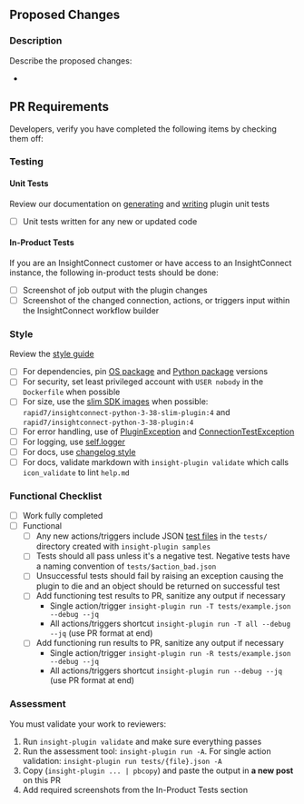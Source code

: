 ## Proposed Changes

### Description

Describe the proposed changes:

  -

## PR Requirements

Developers, verify you have completed the following items by checking them off:

### Testing

#### Unit Tests

Review our documentation on [generating](https://docs.rapid7.com/insightconnect/unit-test-generation) and [writing](https://docs.rapid7.com/insightconnect/unit-test-primer) plugin unit tests

- [ ] Unit tests written for any new or updated code

#### In-Product Tests

If you are an InsightConnect customer or have access to an InsightConnect instance, the following in-product tests should be done:

- [ ] Screenshot of job output with the plugin changes
- [ ] Screenshot of the changed connection, actions, or triggers input within the InsightConnect workflow builder

### Style

Review the [style guide](https://docs.rapid7.com/insightconnect/style-guide/)

- [ ] For dependencies, pin [OS package](https://docs.rapid7.com/insightconnect/style-guide/#dockerfile) and [Python package](https://docs.rapid7.com/insightconnect/style-guide/#requirements.txt) versions
- [ ] For security, set least privileged account with ``USER nobody`` in the ``Dockerfile`` when possible
- [ ] For size, use the [slim SDK images](https://docs.rapid7.com/insightconnect/sdk-guide/#sdk-guide) when possible: ``rapid7/insightconnect-python-3-38-slim-plugin:4`` and ``rapid7/insightconnect-python-3-38-plugin:4``
- [ ] For error handling, use of [PluginException](https://docs.rapid7.com/insightconnect/error-handling-in-integrations/#plugin-exceptions) and [ConnectionTestException](https://docs.rapid7.com/insightconnect/error-handling-in-integrations#connection-exceptions)
- [ ] For logging, use [self.logger](https://docs.rapid7.com/insightconnect/sdk-guide/#logging)
- [ ] For docs, use [changelog style](https://docs.rapid7.com/insightconnect/style-guide/#changelog)
- [ ] For docs, validate markdown with ``insight-plugin validate`` which calls ``icon_validate`` to lint ``help.md``

### Functional Checklist
- [ ] Work fully completed
- [ ] Functional
  - [ ] Any new actions/triggers include JSON [test files](https://docs.rapid7.com/insightconnect/style-guide/#tests) in the `tests/` directory created with `insight-plugin samples`
  - [ ] Tests should all pass unless it's a negative test. Negative tests have a naming convention of `tests/$action_bad.json`
  - [ ] Unsuccessful tests should fail by raising an exception causing the plugin to die and an object should be returned on successful test
  - [ ] Add functioning test results to PR, sanitize any output if necessary
    * Single action/trigger `insight-plugin run -T tests/example.json --debug --jq`
    * All actions/triggers shortcut `insight-plugin run -T all --debug --jq` (use PR format at end)
  - [ ] Add functioning run results to PR, sanitize any output if necessary
    * Single action/trigger `insight-plugin run -R tests/example.json --debug --jq`
    * All actions/triggers shortcut `insight-plugin run --debug --jq` (use PR format at end)

### Assessment

You must validate your work to reviewers:

1. Run `insight-plugin validate` and make sure everything passes
2. Run the assessment tool: `insight-plugin run -A`. For single action validation: `insight-plugin run tests/{file}.json -A`
3. Copy (`insight-plugin ... | pbcopy`) and paste the output in **a new post** on this PR
4. Add required screenshots from the In-Product Tests section
